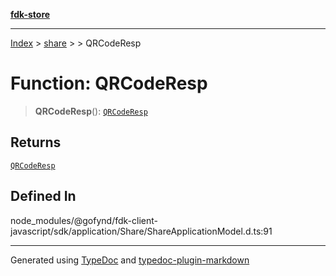 [**fdk-store**](../../../README.md)
***

[Index](../../../API.md) > [share](../../README.md) > [<internal>](../README.md) > QRCodeResp

# Function: QRCodeResp

> **QRCodeResp**(): [`QRCodeResp`](../type-aliases/type-alias.QRCodeResp.md)

## Returns

[`QRCodeResp`](../type-aliases/type-alias.QRCodeResp.md)

## Defined In

node\_modules/@gofynd/fdk-client-javascript/sdk/application/Share/ShareApplicationModel.d.ts:91

***
Generated using [TypeDoc](https://typedoc.org/) and [typedoc-plugin-markdown](https://www.npmjs.com/package/typedoc-plugin-markdown)
